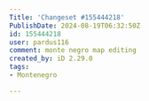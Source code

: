 ```yaml
---
Title: 'Changeset #155444218'
PublishDate: 2024-08-19T06:32:50Z
id: 155444218
user: pardus116
comment: monte negro map editing
created_by: iD 2.29.0
tags:
- Montenegro

---
```

